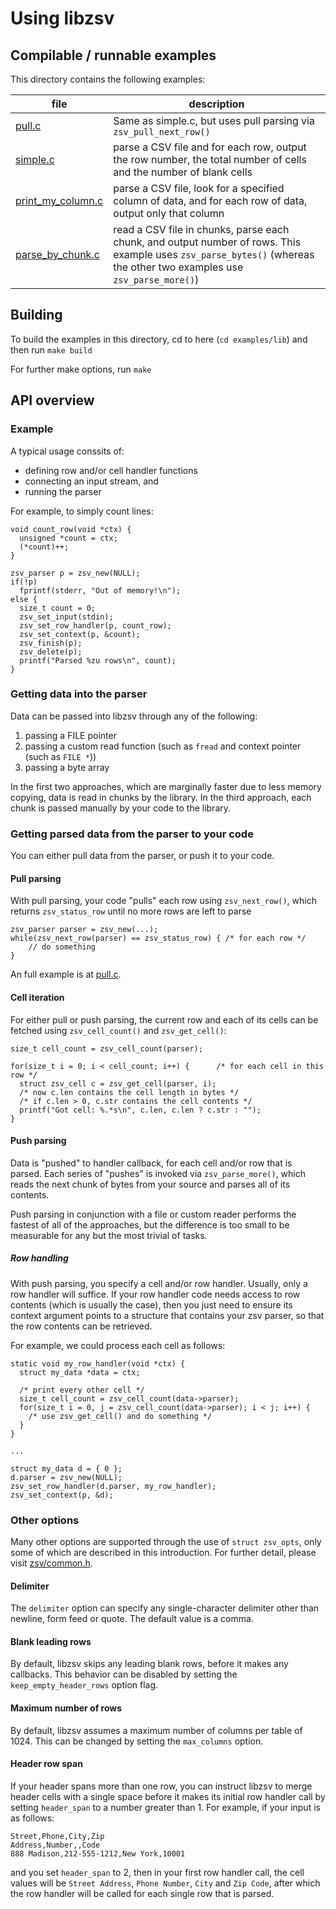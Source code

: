 # Using libzsv

## Compilable / runnable examples

This directory contains the following examples:



| file     | description |
| -- | -- |
| [pull.c](pull.c) | Same as simple.c, but uses pull parsing via `zsv_pull_next_row()`|
| [simple.c](simple.c) | parse a CSV file and for each row, output the row number, the total number of cells and the number of blank cells |
| [print_my_column.c](print_my_column.c) | parse a CSV file, look for a specified column of data, and for each row of data, output only that column |
| [parse_by_chunk.c](parse_by_chunk.c) | read a CSV file in chunks, parse each chunk, and output number of rows. This example uses `zsv_parse_bytes()` (whereas the other two examples use `zsv_parse_more()`) |

## Building

To build the examples in this directory, cd to here (`cd examples/lib`) and then run `make build`

For further make options, run `make`

## API overview

### Example

A typical usage conssits of:
- defining row and/or cell handler functions
- connecting an input stream, and
- running the parser

For example, to simply count lines:
```
void count_row(void *ctx) {
  unsigned *count = ctx;
  (*count)++;
}

zsv_parser p = zsv_new(NULL);
if(!p)
  fprintf(stderr, "Out of memory!\n");
else {
  size_t count = 0;
  zsv_set_input(stdin);
  zsv_set_row_handler(p, count_row);
  zsv_set_context(p, &count);
  zsv_finish(p);
  zsv_delete(p);
  printf("Parsed %zu rows\n", count);
}
```

### Getting data into the parser

Data can be passed into libzsv through any of the following:
1. passing a FILE pointer
2. passing a custom read function (such as `fread` and context pointer (such as `FILE *`))
3. passing a byte array

In the first two approaches, which are marginally faster due to less memory copying,
data is read in chunks by the library. In the third approach, each chunk is
passed manually by your code to the library.

### Getting parsed data from the parser to your code

You can either pull data from the parser, or push it to your code.

#### Pull parsing

With pull parsing, your code "pulls" each row using `zsv_next_row()`, which
returns `zsv_status_row` until no more rows are left to parse

```
zsv_parser parser = zsv_new(...);
while(zsv_next_row(parser) == zsv_status_row) { /* for each row */
    // do something
}
```

An full example is at [pull.c](pull.c).

#### Cell iteration

For either pull or push parsing, the current row and each of its cells can be
fetched using `zsv_cell_count()` and `zsv_get_cell()`:

```
size_t cell_count = zsv_cell_count(parser);

for(size_t i = 0; i < cell_count; i++) {      /* for each cell in this row */
  struct zsv_cell c = zsv_get_cell(parser, i);
  /* now c.len contains the cell length in bytes */
  /* if c.len > 0, c.str contains the cell contents */
  printf("Got cell: %.*s\n", c.len, c.len ? c.str : "");
}
```

#### Push parsing

Data is "pushed" to handler callback, for each cell and/or row that is parsed. Each
series of "pushes" is invoked via `zsv_parse_more()`, which reads the next chunk of
bytes from your source and parses all of its contents.

Push parsing in conjunction with a file or custom reader performs the fastest
of all of the approaches, but the difference is too small to be measurable for
any but the most trivial of tasks.

##### Row handling

With push parsing, you specify a cell and/or row handler.
Usually, only a row handler will suffice. If your row handler code
needs access to row contents (which is usually the case), then
you just need to ensure its context argument points to a structure
that contains your zsv parser, so that the row
contents can be retrieved.

For example, we could process each cell as follows:
```
static void my_row_handler(void *ctx) {
  struct my_data *data = ctx;

  /* print every other cell */
  size_t cell_count = zsv_cell_count(data->parser);
  for(size_t i = 0, j = zsv_cell_count(data->parser); i < j; i++) {
    /* use zsv_get_cell() and do something */
  }
}

...

struct my_data d = { 0 };
d.parser = zsv_new(NULL);
zsv_set_row_handler(d.parser, my_row_handler);
zsv_set_context(p, &d);
```

### Other options
Many other options are supported through the use of `struct zsv_opts`, only some of which are described
in this introduction. For further detail, please visit
[zsv/common.h](../../include/zsv/common.h).

#### Delimiter
The `delimiter` option can specify any single-character delimiter other than
newline, form feed or quote. The default value is a comma.

#### Blank leading rows
By default, libzsv skips any leading blank rows, before it makes any callbacks. This behavior
can be disabled by setting the `keep_empty_header_rows` option flag.

#### Maximum number of rows
By default, libzsv assumes a maximum number of columns per table of 1024. This
can be changed by setting the `max_columns` option.

#### Header row span
If your header spans more than one row, you can instruct libzsv to merge header cells
with a single space before it makes its initial row handler call by setting `header_span`
to a number greater than 1. For example, if your input is as follows:
```
Street,Phone,City,Zip
Address,Number,,Code
888 Madison,212-555-1212,New York,10001
```

and you set `header_span` to 2, then in your first row handler call, the cell values
will be `Street Address`, `Phone Number`, `City` and `Zip Code`, after which the
row handler will be called for each single row that is parsed.
